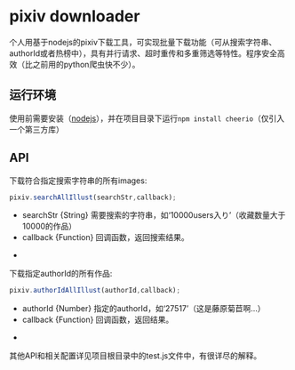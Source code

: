 # pixiv downloader

个人用基于nodejs的pixiv下载工具，可实现批量下载功能（可从搜索字符串、authorId或者热榜中），具有并行请求、超时重传和多重筛选等特性。程序安全高效（比之前用的python爬虫快不少）。

## 运行环境

使用前需要安装（[nodejs](https://nodejs.org/en/)），并在项目目录下运行```npm install cheerio```（仅引入一个第三方库）

## API


下载符合指定搜索字符串的所有images:
```javascript
pixiv.searchAllIllust(searchStr,callback);
```
+ searchStr {String} 需要搜索的字符串，如‘10000users入り’（收藏数量大于10000的作品）
+ callback {Function} 回调函数，返回搜索结果。

-

下载指定authorId的所有作品:
```javascript
pixiv.authorIdAllIllust(authorId,callback);
```
+ authorId {Number} 指定的authorId，如‘27517’（这是藤原菊苣啊...）
+ callback {Function} 回调函数，返回结果。

-

其他API和相关配置详见项目根目录中的test.js文件中，有很详尽的解释。
